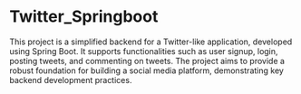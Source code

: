 # Twitter_Springboot
This project is a simplified backend for a Twitter-like application, developed using Spring Boot. It supports functionalities such as user signup, login, posting tweets, and commenting on tweets. The project aims to provide a robust foundation for building a social media platform, demonstrating key backend development practices.
